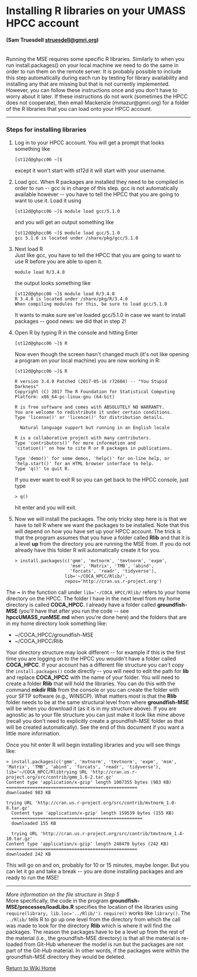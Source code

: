 # Installing R libraries on your UMASS HPCC account
#### (Sam Truesdell struesdell@gmri.org)

<br>
Running the MSE requires some specific R libraries.  Similarly to when you run install.packages() on your local machine we need to do the same in order to run them on the remote server. It is probably possible to include this step automatically during each run by testing for library availability and installing any that are missing but that is not currently implemented. However, you can follow these instructions once and you don't have to worry about it later. If these instructions do not work (sometimes the HPCC does not cooperate), then email Mackenzie (mmazur@gmri.org) for a folder of the R libraries that you can load onto your HPCC account. 

***

### Steps for installing libraries

1. Log in to your HPCC account.  You will get a prompt that looks something like
   ```
   [st12d@ghpcc06 ~]$
   ```
     except it won't start with st12d it will start with your username.

2. Load gcc. When R packages are installed they need to be compiled in order to run -- gcc is in charge of this step.  gcc is not automatically available however -- you have to tell the HPCC that you are going to want to use it.  Load it using
   ```
   [st12d@ghpcc06 ~]$ module load gcc/5.1.0
   ```
   and you will get an output something like
   ```
   [st12d@ghpcc06 ~]$ module load gcc/5.1.0
   gcc 5.1.0 is located under /share/pkg/gcc/5.1.0
   ```
3. Next load R  
Just like gcc, you have to tell the HPCC that you are going to want to use R before you are able to open it.
   ```
   module load R/3.4.0
   ```
   the output looks something like
   ```
   [st12d@ghpcc06 ~]$ module load R/3.4.0
   R 3.4.0 is located under /share/pkg/R/3.4.0
   When compiling modules for this, be sure to load gcc/5.1.0
   ```
   It wants to make sure we've loaded gcc/5.1.0 in case we want to install packages -- good news: we  did that in step 2!

4. Open R by typing R in the console and hitting Enter
   ```
   [st12d@ghpcc06 ~]$ R
   ```
   Now even though the screen hasn't changed much (it's not like opening a program on your local machine) you are now working in R:

     ```
     [st12d@ghpcc06 ~]$ R

     R version 3.4.0 Patched (2017-05-16 r72684) -- "You Stupid Darkness"
     Copyright (C) 2017 The R Foundation for Statistical Computing
     Platform: x86_64-pc-linux-gnu (64-bit)

     R is free software and comes with ABSOLUTELY NO WARRANTY.
     You are welcome to redistribute it under certain conditions.
     Type 'license()' or 'licence()' for distribution details.

       Natural language support but running in an English locale

     R is a collaborative project with many contributors.
     Type 'contributors()' for more information and
     'citation()' on how to cite R or R packages in publications.

     Type 'demo()' for some demos, 'help()' for on-line help, or
     'help.start()' for an HTML browser interface to help.
     Type 'q()' to quit R.
     ```
     If you ever want to exit R so you can get back to the HPCC console, just type
     ```
     > q()
     ```
     hit enter and you will exit.

5. Now we will install the packages.  The only tricky step here is is that we have to tell R where we want the packages to be installed.  Note that this will depend on how you have set up your HPCC account.  The trick is that the program assumes that you have a folder called **Rlib** and that it is a level **up** from the directory you are running the MSE from.  If you do not already have this folder R will automatically create it for you.

   ```
   > install.packages(c('gmm', 'mvtnorm', 'tmvtnorm', 'expm',
                        'msm', 'Matrix', 'TMB', 'abind',
                        'forcats', 'readr', 'tidyverse'),
                      lib='~/COCA_HPCC/Rlib/',
                      repos='http://cran.us.r-project.org')
   ```
The **~** in the function call under ```lib='~/COCA_HPCC/Rlib/``` refers to your home directory on the HPCC.  The folder I have in the next level from my home directory is called **COCA_HPCC**.  I already have a folder called **groundfish-MSE** (you'll have that after you run the code -- see **hpccUMASS_runMSE.md** when you're done here) and the folders that are in my home directory look something like:

*  ~/COCA_HPCC/groundfish-MSE
*  ~/COCA_HPCC/Rlib
    
Your directory structure may look different -- for example if this is the first time you are logging on to the HPCC you wouldn't have a folder called **COCA_HPCC**.  If your account has a different file structure you can't copy the ```install.packages()``` code directly -- you will need to edit the path for **lib** and replace **COCA_HPCC** with the name of your folder. You will need to create a folder **Rlib** that will hold the libraries. You can do this with the command **mkdir Rlib** from the console or you can create the folder with your SFTP software (e.g., WINSCP). What matters most is that the **Rlib** folder needs to be at the same structural level from where **groundfish-MSE** will be when you download it (as it is in my structure above). If you are agnostic as to your file structure you can just make it look like mine above (recall you don't need to explicitly create a groundfish-MSE folder as that will be created automatically). See the end of this document if you want a little more information.

   Once you hit enter R will begin installing libraries and you will see things like:
   ```
   > install.packages(c('gmm', 'mvtnorm', 'tmvtnorm', 'expm', 'msm', 'Matrix', 'TMB', 'abind', 'forcats', 'readr', 'tidyverse'), lib='~/COCA_HPCC/Rlibtrying URL 'http://cran.us.r-project.org/src/contrib/gmm_1.6-2.tar.gz'
   Content type 'application/x-gzip' length 1007355 bytes (983 KB)
   ==================================================
   downloaded 983 KB

   trying URL 'http://cran.us.r-project.org/src/contrib/mvtnorm_1.0-8.tar.gz'
     Content type 'application/x-gzip' length 159539 bytes (155 KB)
     ==================================================
     downloaded 155 KB

     trying URL 'http://cran.us.r-project.org/src/contrib/tmvtnorm_1.4-10.tar.gz'
   Content type 'application/x-gzip' length 248470 bytes (242 KB)
   ==================================================
   downloaded 242 KB
   ```
   This will go on and on, probably for 10 or 15 minutes, maybe longer.  But you can let it go and take a break -- you are done installing packages and are ready to run the MSE!
***
*More information on the file structure in Step 5*  
More specifically, the code in the program **groundfish-MSE/processes/loadLibs.R** specifies the location of the libraries using ```require(library, lib.loc='../Rlib/')```.  ```require()``` works like ```library()```. The ```../Rlib/``` tells R to go up one level from the directory from which the call was made to look for the directory **Rlib** which is where it will find the packages.  The reason the packages have to be a level up from the rest of the material (i.e., the groundfish-MSE directory) is that all the material is re-loaded from Git-Hub whenever the model is run but the packages are not part of the Git-Hub material.  In other words, if the packages were within the groundfish-MSE directory they would be deleted.

[Return to Wiki Home](https://github.com/thefaylab/groundfish-MSE/wiki)
